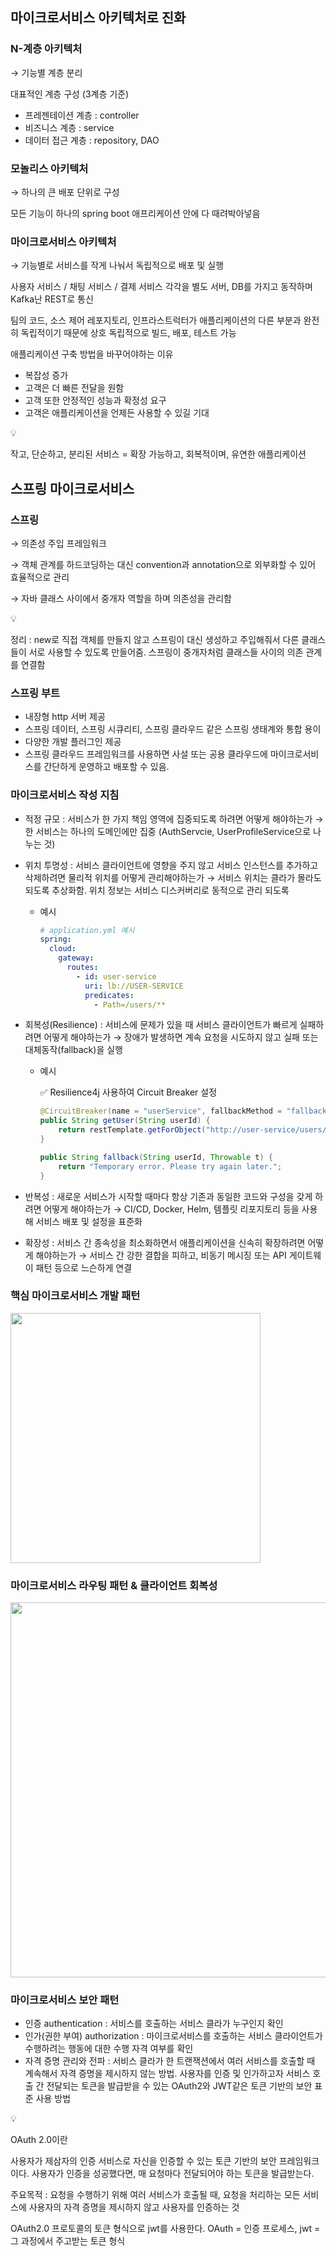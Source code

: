## 마이크로서비스 아키텍처로 진화

### N-계층 아키텍처

→ 기능별 계층 분리

대표적인 계층 구성 (3계층 기준)

- 프레젠테이션 계층 : controller
- 비즈니스 계층 : service
- 데이터 접근 계층 : repository, DAO

### 모놀리스 아키텍처

→ 하나의 큰 배포 단위로 구성

모든 기능이 하나의 spring boot 애프리케이션 안에 다 때려박아넣음

### 마이크로서비스 아키텍처

→ 기능별로 서비스를 작게 나눠서 독립적으로 배포 및 실행

사용자 서비스 / 채팅 서비스 / 결제 서비스 각각을 별도 서버, DB를 가지고 동작하며 Kafka난 REST로 통신

팀의 코드, 소스 제어 레포지토리, 인프라스트럭터가 애플리케이션의 다른 부분과 완전히 독립적이기 때문에 상호 독립적으로 빌드, 배포, 테스트 가능

애플리케이션 구축 방법을 바꾸어야하는 이유

- 복잡성 증가
- 고객은 더 빠른 전달을 원함
- 고객 또한 안정적인 성능과 확정성 요구
- 고객은 애플리케이션을 언제든 사용할 수 있길 기대

<aside>
💡

작고, 단순하고, 분리된 서비스 = 확장 가능하고, 회복적이며, 유연한 애플리케이션

</aside>

## 스프링 마이크로서비스

### 스프링

→ 의존성 주입 프레임워크 

→ 객체 관계를 하드코딩하는 대신 convention과 annotation으로 외부화할 수 있어 효율적으로 관리 

→ 자바 클래스 사이에서 중개자 역할을 하며 의존성을 관리함

<aside>
💡

정리 : new로 직접 객체를 만들지 않고 스프링이 대신 생성하고 주입해줘서 다른 클래스들이 서로 사용할 수 있도록 만들어줌. 스프링이 중개자처럼 클래스들 사이의 의존 관계를 연결함

</aside>

### 스프링 부트

- 내장형 http 서버 제공
- 스프링 데이터, 스프링 시큐리티, 스프링 클라우드 같은 스프링 생태계와 통합 용이
- 다양한 개발 플러그인 제공
- 스프링 클라우드 프레임워크를 사용하면 사설 또는 공용 클라우드에 마이크로서비스를 간단하게 운영하고 배포할 수 있음.

### 마이크로서비스 작성 지침

- 적정 규모 : 서비스가 한 가지 책임 영역에 집중되도록 하려면 어떻게 해야하는가
→ 한 서비스는 하나의 도메인에만 집중 (AuthServcie, UserProfileService으로 나누는 것)
- 위치 투명성 : 서비스 클라이언트에 영향을 주지 않고 서비스 인스턴스를 추가하고 삭제하려면 물리적 위치를 어떻게 관리해야하는가
→ 서비스 위치는 클라가 몰라도 되도록 추상화함. 위치 정보는 서비스 디스커버리로 동적으로 관리 되도록
    - 예시
        
        ```yaml
        # application.yml 예시
        spring:
          cloud:
            gateway:
              routes:
                - id: user-service
                  uri: lb://USER-SERVICE
                  predicates:
                    - Path=/users/**
        ```
        
- 회복성(Resilience) : 서비스에 문제가 있을 때 서비스 클라이언트가 빠르게 실패하려면 어떻게 해야하는가
→ 장애가 발생하면 계속 요청을 시도하지 않고 실패 또는 대체동작(fallback)을 실행
    - 예시
        
        ✅ Resilience4j 사용하여 Circuit Breaker 설정
        
        ```java
        @CircuitBreaker(name = "userService", fallbackMethod = "fallback")
        public String getUser(String userId) {
            return restTemplate.getForObject("http://user-service/users/" + userId, String.class);
        }
        
        public String fallback(String userId, Throwable t) {
            return "Temporary error. Please try again later.";
        }
        ```
        
- 반복성 : 새로운 서비스가 시작할 때마다 항상 기존과 동일한 코드와 구성을 갖게 하려면 어떻게 해야하는가
→ CI/CD, Docker, Helm, 템플릿 리포지토리 등을 사용해 서비스 배포 및 설정을 표준화
- 확장성 : 서비스 간 종속성을 최소화하면서 애플리케이션을 신속히 확장하려면 어떻게 해야하는가
→ 서비스 간 강한 결합을 피하고, 비동기 메시징 또는 API 게이트웨이 패턴 등으로 느슨하게 연결

### 핵심 마이크로서비스 개발  패턴
<img src="https://github.com/user-attachments/assets/501d647a-867a-4024-9eba-0003d59aafb6" width="400"/>

### 마이크로서비스 라우팅 패턴 & 클라이언트 회복성
<img src="https://github.com/user-attachments/assets/5ac33e97-313c-4ed3-92a5-9151075e9cd2" width="600"/>

### 마이크로서비스 보안 패턴

- 인증 authentication : 서비스를 호출하는 서비스 클라가 누구인지 확인
- 인가(권한 부여) authorization : 마이크로서비스를 호출하는 서비스 클라이언트가 수행하려는 행동에 대한 수행 자격 여부를 확인
- 자격 증명 관리와 전파 : 서비스 클라가 한 트랜잭션에서 여러 서비스를 호출할 때 계속해서 자격 증명을 제시하지 않는 방법. 사용자를 인증 및 인가하고자 서비스 호출 간 전달되는 토큰을 발급받을 수 있는 OAuth2와 JWT같은 토큰 기반의 보안 표준 사용 방법

<aside>
💡

OAuth 2.0이란

사용자가 제삼자의 인증 서비스로 자신을 인증할 수 있는 토큰 기반의 보안 프레임워크이다. 사용자가 인증을 성공했다면, 매 요청마다 전달되어야 하는 토큰을 발급받는다.

주요목적 : 요청을 수행하기 위해 여러 서비스가 호출될 때, 요청을 처리하는 모든 서비스에 사용자의 자격 증명을 제시하지 않고 사용자를 인증하는 것

OAuth2.0 프로토콜의 토큰 형식으로 jwt를 사용한다.
OAuth = 인증 프로세스, jwt = 그 과정에서 주고받는 토큰 형식

</aside>
